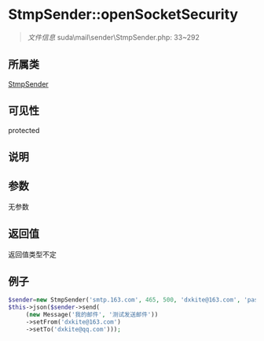 # StmpSender::openSocketSecurity

> *文件信息* suda\mail\sender\StmpSender.php: 33~292
## 所属类 

[StmpSender](../StmpSender.md)

## 可见性

  protected  
## 说明



## 参数

无参数

## 返回值
返回值类型不定

## 例子

```php
$sender=new StmpSender('smtp.163.com', 465, 500, 'dxkite@163.com', 'password', true);
$this->json($sender->send(
     (new Message('我的邮件', '测试发送邮件'))
     ->setFrom('dxkite@163.com')
     ->setTo('dxkite@qq.com')));
```